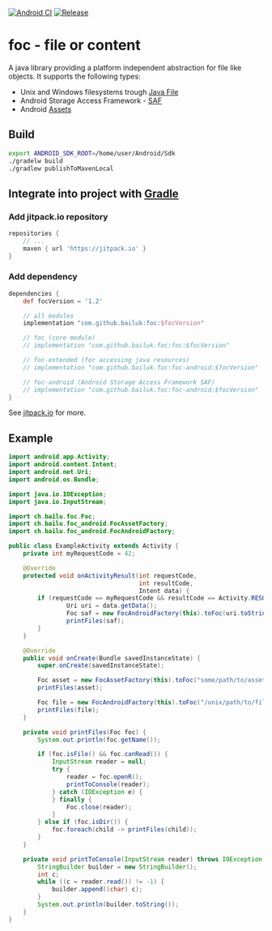 [![Android CI](https://github.com/bailuk/foc/actions/workflows/android.yml/badge.svg)](https://github.com/bailuk/foc/actions/workflows/android.yml) [![Release](https://jitpack.io/v/com.github.bailuk/foc.svg)](https://jitpack.io/#com.github.bailuk/foc)

# foc - file or content
A java library providing a platform independent abstraction for file like objects. 
It supports the following types: 
- Unix and Windows filesystems trough [Java File](https://docs.oracle.com/javase/8/docs/api/java/nio/file/Files.html) 
- Android Storage Access Framework - [SAF](https://developer.android.com/guide/topics/providers/document-provider)
- Android [Assets](https://developer.android.com/reference/android/content/res/AssetManager)


## Build
```bash
export ANDROID_SDK_ROOT=/home/user/Android/Sdk
./gradelw build
./gradlew publishToMavenLocal
```

## Integrate into project with [Gradle](https://gradle.org)
### Add jitpack.io repository
```gradle
repositories {
    // ...
    maven { url 'https://jitpack.io' }
}
```

### Add dependency
```gradle
dependencies {
    def focVersion = '1.2'

    // all modules
    implementation "com.github.bailuk:foc:$focVersion"

    // foc (core module)
    // implementation "com.github.bailuk.foc:foc:$focVersion"

    // foc-extended (for accessing java resources)
    // implementation "com.github.bailuk.foc:foc-android:$focVersion"

    // foc-android (Android Storage Access Framework SAF)
    // implementation "com.github.bailuk.foc:foc-android:$focVersion"
}
```

See [jitpack.io](http://jitpack.io) for more.


## Example
```java
import android.app.Activity;
import android.content.Intent;
import android.net.Uri;
import android.os.Bundle;

import java.io.IOException;
import java.io.InputStream;

import ch.bailu.foc.Foc;
import ch.bailu.foc_android.FocAssetFactory;
import ch.bailu.foc_android.FocAndroidFactory;

public class ExampleActivity extends Activity {
    private int myRequestCode = 42;

    @Override
    protected void onActivityResult(int requestCode,
                                    int resultCode,
                                    Intent data) {
        if (requestCode == myRequestCode && resultCode == Activity.RESULT_OK) {
                Uri uri = data.getData();
                Foc saf = new FocAndroidFactory(this).toFoc(uri.toString());
                printFiles(saf);
        }
    }

    @Override
    public void onCreate(Bundle savedInstanceState) {
        super.onCreate(savedInstanceState);

        Foc asset = new FocAssetFactory(this).toFoc("some/path/to/asset/file_or_directory");
        printFiles(asset);

        Foc file = new FocAndroidFactory(this).toFoc("/unix/path/to/file_or_directory");
        printFiles(file);
    }

    private void printFiles(Foc foc) {
        System.out.println(foc.getName());

        if (foc.isFile() && foc.canRead()) {
            InputStream reader = null;
            try {
                reader = foc.openR();
                printToConsole(reader);
            } catch (IOException e) {
            } finally {
                Foc.close(reader);
            }
        } else if (foc.isDir()) {
            foc.foreach(child -> printFiles(child));
        }
    }

    private void printToConsole(InputStream reader) throws IOException {
        StringBuilder builder = new StringBuilder();
        int c;
        while ((c = reader.read()) != -1) {
            builder.append((char) c);
        }
        System.out.println(builder.toString());
    }
}
```
